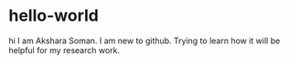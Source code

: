 # hello-world
hi I am Akshara Soman. I am new to github. Trying to learn how it will be helpful for my research work.
